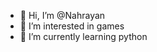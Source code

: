- 👋 Hi, I’m @Nahrayan
- 👾 I’m interested in games
- 🌱 I’m currently learning python


<!---
Nahrayan/Nahrayan is a ✨ special ✨ repository because its `README.md` (this file) appears on your GitHub profile.
You can click the Preview link to take a look at your changes.
--->
